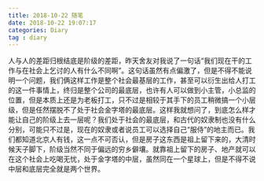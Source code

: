 ```yaml
---
title: 2018-10-22 随笔
date: 2018-10-22 19:07:17
categories: Diary
tag : diary
---
```



人与人的差距归根结底是阶级的差距，昨天舍友对我说了一句话“我们现在干的工作与在社会上乞讨的人有什么不同啊”。这句话虽然有点偏激了，但是不得不能说明一个问题，我们俩这样工作是整个社会最基层的工作，甚至可以衍生出给人打工的这一件事情上，终归是整个公司的最底层，也许有人可以做到小主管，小总监的位置，但是本质上还是为老板打工，只不过是相较于其手下的员工稍微搞一个小层级，但是任然摆脱不了处于社会金字塔的最底层。这样我就想问了，到底怎么样才能让自己的阶级上去一层呢？我们处于社会的最底层，和古代的奴隶制也没有什么分别，可能只不过是，现在的奴隶或者说员工可以选择自己“服侍”的地主而已。我们都知道北京人有钱，这一点不可否认，但是房子这东西是祖上留下来的，大清时候天子脚下，阶级当然不同于偏远的穷乡僻壤。就靠祖上留下的房子、地产就可以在这个社会上吃喝无忧，处于金字塔的中层，虽然同在一个星球上，但是不得不说中层和底层完全就是两个世界。

